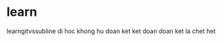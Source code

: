 # learn
learngitvssubline
di hoc khong hu doan ket ket doan
doan ket la chet het
			






						   